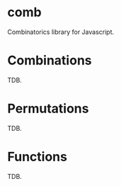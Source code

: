 # comb

Combinatorics library for Javascript.

# Combinations

TDB.

# Permutations

TDB.

# Functions

TDB.
